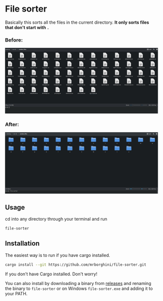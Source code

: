 # File sorter

Basically this sorts all the files in the current directory. **It only sorts files that don't start with `.`**

### Before:

![Before](./images/before.jpg)

### After:

![After](./images/after.jpg)

## Usage

cd into any directory through your terminal and run

```bash
file-sorter
```

## Installation

The easiest way is to run if you have cargo installed.

```bash
cargo install --git https://github.com/mrborghini/file-sorter.git
```

If you don't have Cargo installed. Don't worry!

You can also install by downloading a binary from [releases](https://github.com/mrborghini/file-sorter/releases) and renaming the binary to `file-sorter` or on Windows `file-sorter.exe` and adding it to your PATH.
